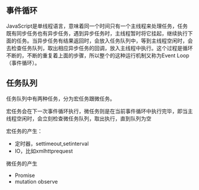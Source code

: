 
## 事件循环

JavaScript是单线程语言，意味着同一个时间只有一个主线程来处理任务，任务既有同步任务也有异步任务，遇到异步任务时，主线程暂时将它挂起，继续执行下面的任务。当异步任务有结果返回时，会放入任务队列中，等到主线程空闲时，会去检查任务队列，取出相应异步任务的回调，放入主线程中执行。这个过程是循环不断的，不断的重复着上面的步骤，所以整个的这种运行机制又称为Event Loop（事件循环）。

## 任务队列
任务队列中有两种任务，分为宏任务跟微任务。

宏任务会在下一次事件循环执行，微任务则是在当前事件循环中执行完毕，即当主线程空闲时，会立刻检查微任务队列，取出执行，直到队列为空

宏任务的产生：
+ 定时器，settimeout,setinterval
+ IO，比如xmlhttprequest

微任务的产生
+ Promise
+ mutation observe
